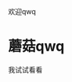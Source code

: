 欢迎qwq
 <html lang="en">
 <head>
     <meta charset="UTF-8">
     <title>蘑菇の个人网站</title>
 </head>
 <body>
 <h1>蘑菇qwq</h1>
 <P>我试试看看</p>
 </body>
 </html>
